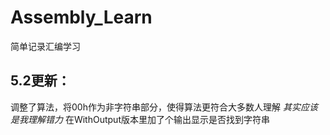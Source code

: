 # Assembly_Learn
简单记录汇编学习  
## 5.2更新：  
调整了算法，将00h作为非字符串部分，使得算法更符合大多数人理解 *其实应该是我理解错力*
在WithOutput版本里加了个输出显示是否找到字符串
